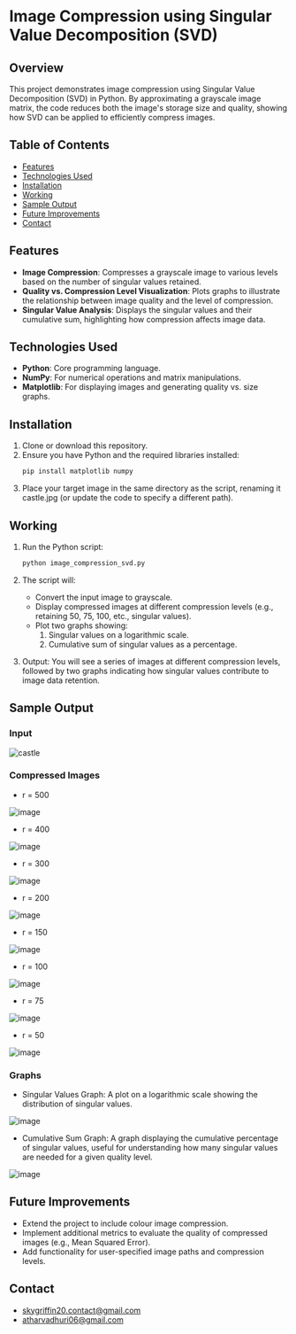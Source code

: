 # Image Compression using Singular Value Decomposition (SVD)

## Overview
This project demonstrates image compression using Singular Value Decomposition (SVD) in Python. By approximating a grayscale image matrix, the code reduces both the image's storage size and quality, showing how SVD can be applied to efficiently compress images.

## Table of Contents
- [Features](#features)
- [Technologies Used](#technologies-used)
- [Installation](#installation)
- [Working](#working)
- [Sample Output](#sample-output)
- [Future Improvements](#future-improvements)
- [Contact](#contact)

## Features
- **Image Compression**: Compresses a grayscale image to various levels based on the number of singular values retained.
- **Quality vs. Compression Level Visualization**: Plots graphs to illustrate the relationship between image quality and the level of compression.
- **Singular Value Analysis**: Displays the singular values and their cumulative sum, highlighting how compression affects image data.

## Technologies Used
- **Python**: Core programming language.
- **NumPy**: For numerical operations and matrix manipulations.
- **Matplotlib**: For displaying images and generating quality vs. size graphs.

## Installation
1. Clone or download this repository.
2. Ensure you have Python and the required libraries installed:
   ```bash
   pip install matplotlib numpy
3. Place your target image in the same directory as the script, renaming it castle.jpg (or update the code to specify a different path).

## Working
1. Run the Python script:
   ```bash
   python image_compression_svd.py

2. The script will:
   - Convert the input image to grayscale.
   - Display compressed images at different compression levels (e.g., retaining 50, 75, 100, etc., singular values).
   - Plot two graphs showing:
       1. Singular values on a logarithmic scale.
       2. Cumulative sum of singular values as a percentage.

3. Output: You will see a series of images at different compression levels, followed by two graphs indicating how singular values contribute to image data retention.

## Sample Output
### Input
![castle](https://github.com/user-attachments/assets/8e4b0b88-8969-415e-8c5f-6d389aad0d54)

### Compressed Images
- r = 500
  
![image](https://github.com/user-attachments/assets/a16307c6-3fe2-4c50-9fdd-08a34861f9c6)

- r = 400
  
![image](https://github.com/user-attachments/assets/183b4ea7-23e0-41b6-9d52-74410a885ef7)


- r = 300
  
![image](https://github.com/user-attachments/assets/1d007509-addc-4202-92dc-f2ffe9827998)


- r = 200
  
![image](https://github.com/user-attachments/assets/d38fc008-9d74-4b4c-a13e-b4ae256c175b)


- r = 150
  
![image](https://github.com/user-attachments/assets/4bc490a5-0d49-4961-a014-ea7f4d1c77ee)


- r = 100
  
![image](https://github.com/user-attachments/assets/ed00eccc-4800-47ca-9004-bd2c68ef6484)


- r = 75
  
![image](https://github.com/user-attachments/assets/b6dfcfb1-0da8-4987-84fe-e42afae3c368)


- r = 50
  
![image](https://github.com/user-attachments/assets/4854951c-15c5-405f-99dc-5d2a26651c13)



### Graphs
- Singular Values Graph: A plot on a logarithmic scale showing the distribution of singular values.

![image](https://github.com/user-attachments/assets/9844a16f-9cab-4a29-8863-0b0a7e3cf681)

  
- Cumulative Sum Graph: A graph displaying the cumulative percentage of singular values, useful for understanding how many singular values are needed for a given quality level.

![image](https://github.com/user-attachments/assets/b20af5fe-8e83-4516-89f3-2caefc562d60)


## Future Improvements
- Extend the project to include colour image compression.
- Implement additional metrics to evaluate the quality of compressed images (e.g., Mean Squared Error).
- Add functionality for user-specified image paths and compression levels.

## Contact
- skygriffin20.contact@gmail.com
- atharvadhuri06@gmail.com
